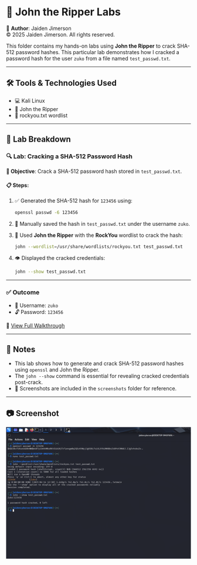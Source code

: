 # 🧠 John the Ripper Labs  
📜 **Author**: Jaiden Jimerson  
©️ 2025 Jaiden Jimerson. All rights reserved.

This folder contains my hands-on labs using **John the Ripper** to crack SHA-512 password hashes. This particular lab demonstrates how I cracked a password hash for the user `zuko` from a file named `test_passwd.txt`.

---

## 🛠️ Tools & Technologies Used  
- 💻 Kali Linux  
- 🔐 John the Ripper  
- 📂 rockyou.txt wordlist  

---

## 🧪 Lab Breakdown

### 🔍 **Lab: Cracking a SHA-512 Password Hash**  
**🎯 Objective**: Crack a SHA-512 password hash stored in `test_passwd.txt`.

#### 📋 Steps:

1. ✅ Generated the SHA-512 hash for `123456` using:

   ```bash
   openssl passwd -6 123456
   ```

2. 📝 Manually saved the hash in `test_passwd.txt` under the username `zuko`.

3. 🧠 Used **John the Ripper** with the **RockYou** wordlist to crack the hash:

   ```bash
   john --wordlist=/usr/share/wordlists/rockyou.txt test_passwd.txt
   ```

4. 👁️ Displayed the cracked credentials:

   ```bash
   john --show test_passwd.txt
   ```

---

### ✅ **Outcome**  
- 👤 Username: `zuko`  
- 🔓 Password: `123456`  

📄 [View Full Walkthrough](./Lab1_walkthrough.md)

---

## 📝 Notes  
- This lab shows how to generate and crack SHA-512 password hashes using `openssl` and John the Ripper.  
- The `john --show` command is essential for revealing cracked credentials post-crack.  
- 📸 Screenshots are included in the `screenshots` folder for reference.

---

## 📷 Screenshot  
![Cracked zuko's SHA-512 hash](./John-zuko-crack.png)

